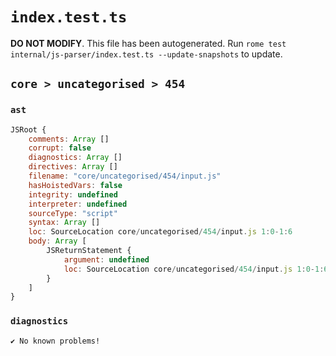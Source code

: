 # `index.test.ts`

**DO NOT MODIFY**. This file has been autogenerated. Run `rome test internal/js-parser/index.test.ts --update-snapshots` to update.

## `core > uncategorised > 454`

### `ast`

```javascript
JSRoot {
	comments: Array []
	corrupt: false
	diagnostics: Array []
	directives: Array []
	filename: "core/uncategorised/454/input.js"
	hasHoistedVars: false
	integrity: undefined
	interpreter: undefined
	sourceType: "script"
	syntax: Array []
	loc: SourceLocation core/uncategorised/454/input.js 1:0-1:6
	body: Array [
		JSReturnStatement {
			argument: undefined
			loc: SourceLocation core/uncategorised/454/input.js 1:0-1:6
		}
	]
}
```

### `diagnostics`

```
✔ No known problems!

```
